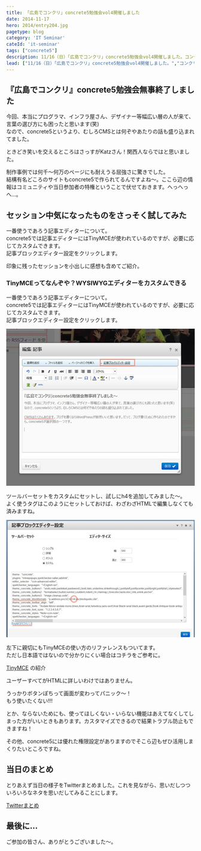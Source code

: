 ```yaml
---
title: 「広島でコンクリ」concrete5勉強会vol4開催しました
date: 2014-11-17
hero: 2014/entry204.jpg
pagetype: blog
category: 'IT Seminar'
cateId: 'it-seminar'
tags: ["concrete5"]
description: 11/16（日）「広島でコンクリ」concrete5勉強会vol4開催しました。コンクリートファイブジャパンのCCOのKatzさんをお招きして、concrere5の基本操作から、カスタム事例、本家PortlandLabsのレポートを聞くこともできました。
lead: ["11/16（日）「広島でコンクリ」concrete5勉強会vol4開催しました。","コンクリートファイブジャパンのCCOのKatzさんをお招きして、concrere5の基本操作から、カスタム事例、本家PortlandLabsのレポートを聞くこともできました。。"]
---
```


## 『広島でコンクリ』concrete5勉強会無事終了しました
今回、本当にプログラマ、インフラ屋さん、デザイナー等幅広い層の人が来て、言葉の選び方にも困ったと思います(笑)<br>
なので、concrete5というより、むしろCMSとは何ぞやあたりの話も盛り込まれてました。

ときどき笑いを交えるところはさっすがKatzさん！関西人ならではと思いました。

制作事例では何千～何万のページにも耐えうる屈強さに驚きでした。<br>
結構有名どころのサイトもconcrete5で作られてるんですよね～。ここら辺の情報はコミュニティや当日参加者の特権ということで伏せておきます。へっへっへ…。
## セッション中気になったものをさっそく試してみた
一番使うであろう記事エディターについて。<br>
concrete5では記事エディターにはTinyMCEが使われているのですが、必要に応じてカスタムできます。<br>
記事ブロックエディター設定をクリックします。

印象に残ったセッションを小出しに感想も含めてご紹介。

### TinyMCEってなんぞや？WYSIWYGエディターをカスタムできる
一番使うであろう記事エディターについて。<br>
concrete5では記事エディターにはTinyMCEが使われているのですが、必要に応じてカスタムできます。<br>
記事ブロックエディター設定をクリックします。

![concrete5 WYSIWYGエディターをカスタム1](./images/2014/entry204-1.jpg)

ツールバーセットをカスタムにセットし、試しにh4を追加してみました～。<br>
よく使うタグはこのようにセットしておけば、わざわざHTMLで編集しなくても済みますね。

![concrete5 WYSIWYGエディターをカスタム2](./images/2014/entry204-2.jpg)

左下に親切にもTinyMCEの使い方のリファレンスもついてます。<br>
ただし日本語ではないので分かりにくい場合はコチラをご参考に。

[TinyMCE](http://tinymce.vla.jp/) の紹介

ユーザーすべてがHTMLに詳しいわけではありません。

うっかりボタンぽちって画面が変わってパニック～！<br>
もう使いたくない!!!


とか、ならないためにも、使ってほしくない・いらない機能はあえてなくしてしまった方がいいときもあります。カスタマイズできるので結果トラブル防止もできますね！

その他、concrete5には優れた権限設定がありますのでそこら辺もぜひ活用しまくりたいところですね。

## 当日のまとめ
とりあえず当日の様子をTwitterまとめました。これを見ながら、思いだしつついろいろなネタを思いだしてみることにします。

[Twitterまとめ](http://togetter.com/li/746270)
## 最後に…
ご参加の皆さん、ありがとうございました～。
